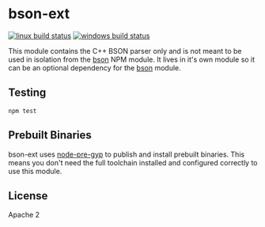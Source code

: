 # bson-ext

[![linux build status](https://secure.travis-ci.org/imlucas/bson-ext.png)](http://travis-ci.org/imlucas/bson-ext)
[![windows build status](https://ci.appveyor.com/api/projects/status/github/imlucas/bson-ext)](https://ci.appveyor.com/project/imlucas/bson-ext)

This module contains the C++ BSON parser only and is not meant to be used in
isolation from the [bson](http://npm.im/bson) NPM module. It lives in
it's own module so it can be an optional dependency for the
 [bson](http://npm.im/bson) module.


## Testing

```
npm test
```

## Prebuilt Binaries

bson-ext uses [node-pre-gyp](http://npm.im/node-pre-gyp) to publish and install
prebuilt binaries.  This means you don't need the full toolchain installed
and configured correctly to use this module.  

## License

Apache 2
